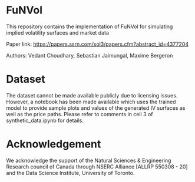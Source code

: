 # FuNVol
This repository contains the implementation of FuNVol for simulating implied volatility surfaces and market data

Paper link: https://papers.ssrn.com/sol3/papers.cfm?abstract_id=4377204

Authors: Vedant Choudhary, Sebastian Jaimungal, Maxime Bergeron

# Dataset
The dataset cannot be made available publicly due to licensing issues. However, a notebook has been made available which uses the trained model to provide sample plots and values of the generated IV surfaces as well as the price paths. Please refer to comments in cell 3 of synthetic_data.ipynb for details.  

# Acknowledgement
We  acknowledge the support of the Natural Sciences & Engineering Research council of Canada through NSERC Alliance [ALLRP 550308 - 20] and the Data Science Institute, University of Toronto.
